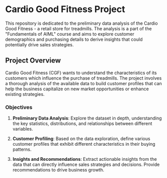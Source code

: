 # Cardio Good Fitness Project

This repository is dedicated to the preliminary data analysis of the Cardio Good Fitness - a retail store for treadmills. The analysis is a part of the "Fundamentals of AIML" course and aims to explore customer demographics and purchasing details to derive insights that could potentially drive sales strategies.

## Project Overview

Cardio Good Fitness (CGF) wants to understand the characteristics of its customers which influence the purchase of treadmills. The project involves a thorough analysis of the available data to build customer profiles that can help the business capitalize on new market opportunities or enhance existing strategies.

### Objectives

1. **Preliminary Data Analysis**: Explore the dataset in depth, understanding the key statistics, distributions, and relationships between different variables.

2. **Customer Profiling**: Based on the data exploration, define various customer profiles that exhibit different characteristics in their buying patterns.

3. **Insights and Recommendations**: Extract actionable insights from the data that can directly influence sales strategies and decisions. Provide recommendations to drive business growth.

